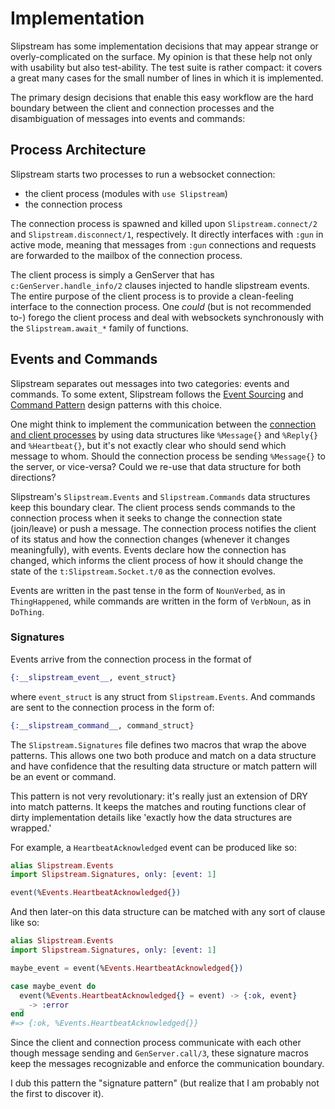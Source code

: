 # Implementation

Slipstream has some implementation decisions that may appear strange or
overly-complicated on the surface. My opinion is that these help not only with
usability but also test-ability. The test suite is rather compact: it covers
a great many cases for the small number of lines in which it is implemented.

The primary design decisions that enable this easy workflow are the hard
boundary between the client and connection processes and the disambiguation
of messages into events and commands:

## Process Architecture

Slipstream starts two processes to run a websocket connection:

- the client process (modules with `use Slipstream`)
- the connection process

The connection process is spawned and killed upon `Slipstream.connect/2` and
`Slipstream.disconnect/1`, respectively. It directly interfaces with `:gun` in
active mode, meaning that messages from `:gun` connections and requests are
forwarded to the mailbox of the connection process.

The client process is simply a GenServer that has `c:GenServer.handle_info/2`
clauses injected to handle slipstream events. The entire purpose of the client
process is to provide a clean-feeling interface to the connection process. One
_could_ (but is not recommended to-) forego the client process and deal with
websockets synchronously with the `Slipstream.await_*` family of functions.

## Events and Commands

Slipstream separates out messages into two categories: events
and commands. To some extent, Slipstream follows the [Event
Sourcing](https://martinfowler.com/eaaDev/EventSourcing.html) and [Command
Pattern](https://en.wikipedia.org/wiki/Command_pattern) design patterns with
this choice.

One might think to implement the communication between the [connection and
client processes](#process-architecture) by using data structures like
`%Message{}` and `%Reply{}` and `%Heartbeat{}`, but it's not exactly clear
who should send which message to whom. Should the connection process be sending
`%Message{}` to the server, or vice-versa? Could we re-use that data structure
for both directions?

Slipstream's `Slipstream.Events` and `Slipstream.Commands` data structures
keep this boundary clear. The client process sends commands to the connection
process when it seeks to change the connection state (join/leave) or push
a message. The connection process notifies the client of its status and how
the connection changes (whenever it changes meaningfully), with events. Events
declare how the connection has changed, which informs the client process of how
it should change the state of the `t:Slipstream.Socket.t/0` as the connection
evolves.

Events are written in the past tense in the form of `NounVerbed`, as in
`ThingHappened`, while commands are written in the form of `VerbNoun`, as in
`DoThing`.

### Signatures

Events arrive from the connection process in the format of

```elixir
{:__slipstream_event__, event_struct}
```

where `event_struct` is any struct from `Slipstream.Events`. And commands are
sent to the connection process in the form of:

```elixir
{:__slipstream_command__, command_struct}
```

The `Slipstream.Signatures` file defines two macros that wrap the above
patterns. This allows one two both produce and match on a data structure
and have confidence that the resulting data structure or match pattern will
be an event or command.

This pattern is not very revolutionary: it's really just an extension of DRY
into match patterns. It keeps the matches and routing functions clear of dirty
implementation details like 'exactly how the data structures are wrapped.'

For example, a `HeartbeatAcknowledged` event can be produced like so:

```elixir
alias Slipstream.Events
import Slipstream.Signatures, only: [event: 1]

event(%Events.HeartbeatAcknowledged{})
```

And then later-on this data structure can be matched with any sort of
clause like so:

```elixir
alias Slipstream.Events
import Slipstream.Signatures, only: [event: 1]

maybe_event = event(%Events.HeartbeatAcknowledged{})

case maybe_event do
  event(%Events.HeartbeatAcknowledged{} = event) -> {:ok, event}
  _ -> :error
end
#=> {:ok, %Events.HeartbeatAcknowledged{}}
```

Since the client and connection process communicate with each other though
message sending and `GenServer.call/3`, these signature macros keep the
messages recognizable and enforce the communication boundary.

I dub this pattern the "signature pattern" (but realize that I am probably
not the first to discover it).
